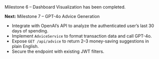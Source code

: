 Milestone 6 – Dashboard Visualization has been completed.

**Next:** Milestone 7 – GPT-4o Advice Generation

- Integrate with OpenAI’s API to analyze the authenticated user’s last 30 days of spending.
- Implement `AdviceService` to format transaction data and call GPT-4o.
- Expose `GET /api/advice` to return 2–3 money-saving suggestions in plain English.
- Secure the endpoint with existing JWT filters.
